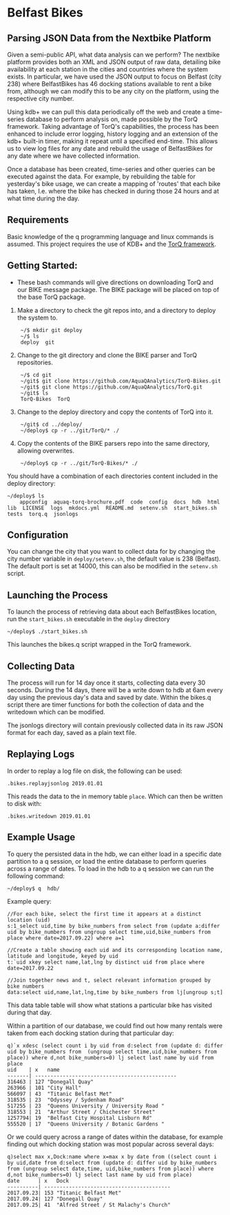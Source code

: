 # Belfast Bikes

## Parsing JSON Data from the Nextbike Platform

Given a semi-public API, what data analysis can we perform? The nextbike platform
provides both an XML and JSON output of raw data, detailing bike availability at
each station in the cities and countries where the system exists. In particular,
we have used the JSON output to focus on Belfast (city 238) where BelfastBikes
has 46 docking stations available to rent a bike from, although we can modify
this to be any city on the platform, using the respective city number.

Using kdb+ we can pull this data periodically off the web and create a time-series
database to perform analysis on, made possible by the TorQ framework. Taking
advantage of TorQ's capabilities, the process has been enhanced to include error
logging, history logging and an extension of the kdb+ built-in timer, making it
repeat until a specified end-time. This allows us to view log files
for any date and rebuild the usage of BelfastBikes for any date where we have
collected information.

Once a database has been created, time-series and other queries can be executed
against the data.  For example, by rebuilding the table for yesterday's bike
usage, we can create a mapping of 'routes' that each bike has taken, I.e. where
the bike has checked in during those 24 hours and at what time during the day.

## Requirements

Basic knowledge of the q programming language and linux commands is assumed.
This project requires the use of KDB+ and the [TorQ framework](https://github.com/AquaQAnalytics/TorQ).

## Getting Started:

- These bash commands will give directions on downloading TorQ and our BIKE message
  package. The BIKE package will be placed on top of the base TorQ package.
	
1. Make a directory to check the git repos into, and a directory to deploy the system to.

		~/$ mkdir git deploy
		~/$ ls
		deploy  git
	
2. Change to the git directory and clone the BIKE parser and TorQ repositories.

		~/$ cd git
		~/git$ git clone https://github.com/AquaQAnalytics/TorQ-Bikes.git
		~/git$ git clone https://github.com/AquaQAnalytics/TorQ.git
		~/git$ ls
		TorQ-Bikes  TorQ
	
3. Change to the deploy directory and copy the contents of TorQ into it.

		~/git$ cd ../deploy/
 		~/deploy$ cp -r ../git/TorQ/* ./
	
4. Copy the contents of the BIKE parsers repo into the same directory, allowing overwrites.

		~/deploy$ cp -r ../git/TorQ-Bikes/* ./

You should have a combination of each directories content included in the deploy directory:

	~/deploy$ ls
        appconfig  aquaq-torq-brochure.pdf  code  config  docs  hdb  html  lib  LICENSE  logs  mkdocs.yml  README.md  setenv.sh  start_bikes.sh  tests  torq.q  jsonlogs     
	
## Configuration

You can change the city that you want to collect data for by changing the city
number variable in `deploy/setenv.sh`, the default value is 238 (Belfast).
The default port is set at 14000, this can also be modified in the `setenv.sh` script.

## Launching the Process
To launch the process of retrieving data about each BelfastBikes location, run 
the `start_bikes.sh` executable in the `deploy` directory
```
~/deploy$ ./start_bikes.sh
```
This launches the bikes.q script wrapped in the TorQ framework.

## Collecting Data

The process will run for 14 day once it starts, collecting data every 30 seconds.
During the 14 days, there will be a write down to hdb at 6am every day using the 
previous day's data and saved by date. Within the bikes.q script there are timer 
functions for both the collection of data and the writedown which can be modified.

The jsonlogs directory will contain previously collected data in its raw JSON 
format for each day, saved as a plain text file. 

## Replaying Logs

In order to replay a log file on disk, the following can be used:
```
.bikes.replayjsonlog 2019.01.01
```
This reads the data to the in memory table `place`. Which can then be written to
disk with:
```
.bikes.writedown 2019.01.01
```

## Example Usage

To query the persisted data in the hdb, we can either load in a specific date
partition to a q session, or load the entire database to perform queries across
a range of dates. To load in the hdb to a q session we can run the following command:
```
~/deploy$ q  hdb/
```
Example query:
```
//For each bike, select the first time it appears at a distinct location (uid)
s:1_select uid,time by bike_numbers from select from (update a:differ uid by bike_numbers from ungroup select time,uid,bike_numbers from place where date=2017.09.22) where a=1

//Create a table showing each uid and its corresponding location name, latitude and longitude, keyed by uid
t:`uid xkey select name,lat,lng by distinct uid from place where date=2017.09.22

//Join together news and t, select relevant information grouped by bike numbers
data:select uid,name,lat,lng,time by bike_numbers from lj[ungroup s;t]
```
This data table table will show what stations a particular bike has visited during that day.

Within a partition of our database, we could find out how many rentals were taken
from each docking station during that particular day:
```
q)`x xdesc (select count i by uid from d:select from (update d: differ uid by bike_numbers from  (ungroup select time,uid,bike_numbers from place)) where d,not bike_numbers=0) lj select last name by uid from place
uid    | x   name
-------| ----------------------------------------------
316463 | 127 "Donegall Quay"
263966 | 101 "City Hall"
566097 | 43  "Titanic Belfast Met"
318535 | 23  "Odyssey / Sydenham Road"
517255 | 23  "Queens University / University Road "
318553 | 21  "Arthur Street / Chichester Street"
1257794| 19  "Belfast City Hospital Lisburn Rd"
555520 | 17  "Queens University / Botanic Gardens "
```
Or we could query across a range of dates within the database, for example
finding out which docking station was most popular across several days:
```
q)select max x,Dock:name where x=max x by date from ((select count i by uid,date from d:select from (update d: differ uid by bike_numbers from (ungroup select date,time, uid,bike_numbers from place)) where d,not bike_numbers=0) lj select last name by uid from place)
date      | x   Dock
----------| -----------------------------------------
2017.09.23| 153 "Titanic Belfast Met"
2017.09.24| 127 "Donegall Quay"
2017.09.25| 41  "Alfred Street / St Malachy's Church"
```

